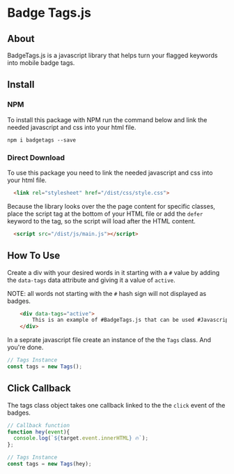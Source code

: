 
# Badge Tags.js


## About
BadgeTags.js is a javascript library that helps turn your flagged keywords into mobile badge tags.

## Install
### NPM

To install this package with NPM run the command below and link the needed javascript and css into your html file.
```text
npm i badgetags --save
```

### Direct Download
To use this package you need to link the needed javascript and css into your html file.
```html
  <link rel="stylesheet" href="/dist/css/style.css">
```
Because the library looks over the the page content for specific classes, place the script tag at the bottom of your HTML file or add the `defer` keyword to the tag, so the script will load after the HTML content.
```html
  <script src="/dist/js/main.js"></script>
```

## How To Use
Create a div with your desired words in it starting with a `#` value by adding the `data-tags` data attribute and giving it a value of `active`.

NOTE: all words not starting with the `#` hash sign will not displayed as badges.

```html
    <div data-tags="active">
        This is an example of #BadgeTags.js that can be used #Javascript.
    </div>
```

In a seprate javascript file create an instance of the the `Tags` class. And you're done. 
```javascript
// Tags Instance
const tags = new Tags();
```

## Click Callback
The tags class object takes one callback linked to the the `click` event of the badges.

```javascript
// Callback function
function hey(event){
  console.log(`${target.event.innerHTML} 🔥`);
};

// Tags Instance
const tags = new Tags(hey);

```

